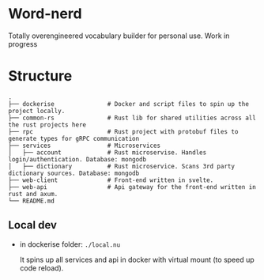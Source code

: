 # Word-nerd
  Totally overengineered vocabulary builder for personal use. Work in progress

# Structure
    .
    ├── dockerise               # Docker and script files to spin up the project locally.
    ├── common-rs               # Rust lib for shared utilities across all the rust projects here
    ├── rpc                     # Rust project with protobuf files to generate types for gRPC communication
    ├── services                # Microservices
    │   ├── account             # Rust microservise. Handles login/authentication. Database: mongodb
    │   ├── dictionary          # Rust microservice. Scans 3rd party dictionary sources. Database: mongodb
    ├── web-client              # Front-end written in svelte.
    ├── web-api                 # Api gateway for the front-end written in rust and axum.
    └── README.md

## Local dev
- in dockerise folder: `./local.nu`

  It spins up all services and api in docker with virtual mount (to speed up code reload).
  
